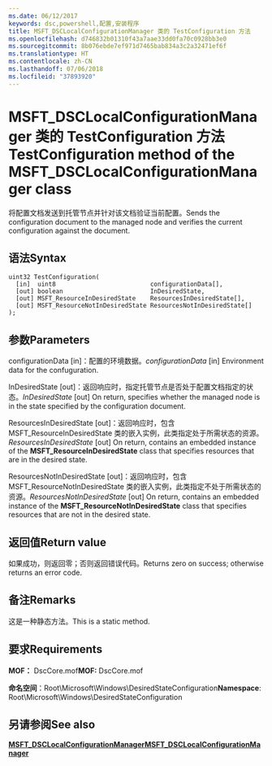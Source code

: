 ```yaml
---
ms.date: 06/12/2017
keywords: dsc,powershell,配置,安装程序
title: MSFT_DSCLocalConfigurationManager 类的 TestConfiguration 方法
ms.openlocfilehash: d746832b01310f43a7aae33dd0fa70c0928bb3e0
ms.sourcegitcommit: 8b076ebde7ef971d7465bab834a3c2a32471ef6f
ms.translationtype: HT
ms.contentlocale: zh-CN
ms.lasthandoff: 07/06/2018
ms.locfileid: "37893920"
---
```

# <a name="testconfiguration-method-of-the-msftdsclocalconfigurationmanager-class"></a><span data-ttu-id="a7a8f-103">MSFT_DSCLocalConfigurationManager 类的 TestConfiguration 方法</span><span class="sxs-lookup"><span data-stu-id="a7a8f-103">TestConfiguration method of the MSFT_DSCLocalConfigurationManager class</span></span>

<span data-ttu-id="a7a8f-104">将配置文档发送到托管节点并针对该文档验证当前配置。</span><span class="sxs-lookup"><span data-stu-id="a7a8f-104">Sends the configuration document to the managed node and verifies the current configuration against the document.</span></span>

## <a name="syntax"></a><span data-ttu-id="a7a8f-105">语法</span><span class="sxs-lookup"><span data-stu-id="a7a8f-105">Syntax</span></span>

```mof
uint32 TestConfiguration(
  [in]  uint8                          configurationData[],
  [out] boolean                        InDesiredState,
  [out] MSFT_ResourceInDesiredState    ResourcesInDesiredState[],
  [out] MSFT_ResourceNotInDesiredState ResourcesNotInDesiredState[]
);
```

## <a name="parameters"></a><span data-ttu-id="a7a8f-106">参数</span><span class="sxs-lookup"><span data-stu-id="a7a8f-106">Parameters</span></span>

<span data-ttu-id="a7a8f-107">configurationData \[in\]：配置的环境数据。</span><span class="sxs-lookup"><span data-stu-id="a7a8f-107">*configurationData* \[in\] Environment data for the confuguration.</span></span>

<span data-ttu-id="a7a8f-108">InDesiredState \[out\]：返回响应时，指定托管节点是否处于配置文档指定的状态。</span><span class="sxs-lookup"><span data-stu-id="a7a8f-108">*InDesiredState* \[out\] On return, specifies whether the managed node is in the state specified by the configuration document.</span></span>

<span data-ttu-id="a7a8f-109">ResourcesInDesiredState \[out\]：返回响应时，包含 MSFT_ResourceInDesiredState 类的嵌入实例，此类指定处于所需状态的资源。</span><span class="sxs-lookup"><span data-stu-id="a7a8f-109">*ResourcesInDesiredState* \[out\] On return, contains an embedded instance of the **MSFT_ResourceInDesiredState** class that specifies resources that are in the desired state.</span></span>

<span data-ttu-id="a7a8f-110">ResourcesNotInDesiredState \[out\]：返回响应时，包含 MSFT_ResourceNotInDesiredState 类的嵌入实例，此类指定不处于所需状态的资源。</span><span class="sxs-lookup"><span data-stu-id="a7a8f-110">*ResourcesNotInDesiredState* \[out\] On return, contains an embedded instance of the **MSFT_ResourceNotInDesiredState** class that specifies resources that are not in the desired state.</span></span>

## <a name="return-value"></a><span data-ttu-id="a7a8f-111">返回值</span><span class="sxs-lookup"><span data-stu-id="a7a8f-111">Return value</span></span>

<span data-ttu-id="a7a8f-112">如果成功，则返回零；否则返回错误代码。</span><span class="sxs-lookup"><span data-stu-id="a7a8f-112">Returns zero on success; otherwise returns an error code.</span></span>

## <a name="remarks"></a><span data-ttu-id="a7a8f-113">备注</span><span class="sxs-lookup"><span data-stu-id="a7a8f-113">Remarks</span></span>

<span data-ttu-id="a7a8f-114">这是一种静态方法。</span><span class="sxs-lookup"><span data-stu-id="a7a8f-114">This is a static method.</span></span>

## <a name="requirements"></a><span data-ttu-id="a7a8f-115">要求</span><span class="sxs-lookup"><span data-stu-id="a7a8f-115">Requirements</span></span>

<span data-ttu-id="a7a8f-116">**MOF：** DscCore.mof</span><span class="sxs-lookup"><span data-stu-id="a7a8f-116">**MOF:** DscCore.mof</span></span>

<span data-ttu-id="a7a8f-117">**命名空间**：Root\Microsoft\Windows\DesiredStateConfiguration</span><span class="sxs-lookup"><span data-stu-id="a7a8f-117">**Namespace**: Root\Microsoft\Windows\DesiredStateConfiguration</span></span>

## <a name="see-also"></a><span data-ttu-id="a7a8f-118">另请参阅</span><span class="sxs-lookup"><span data-stu-id="a7a8f-118">See also</span></span>

[<span data-ttu-id="a7a8f-119">**MSFT_DSCLocalConfigurationManager**</span><span class="sxs-lookup"><span data-stu-id="a7a8f-119">**MSFT_DSCLocalConfigurationManager**</span></span>](msft-dsclocalconfigurationmanager.md)